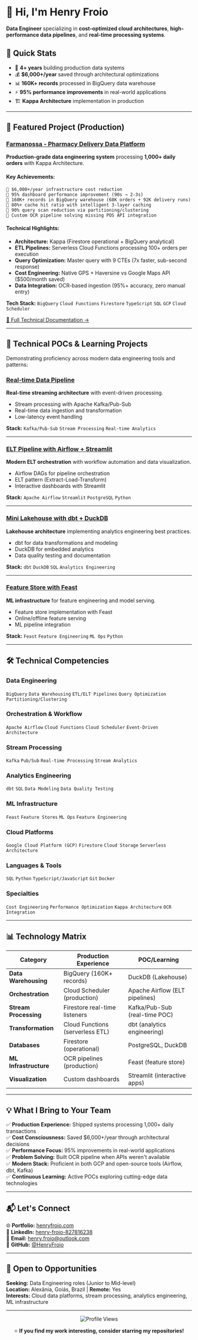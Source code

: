 # 👋 Hi, I'm Henry Froio

**Data Engineer** specializing in **cost-optimized cloud architectures**, **high-performance data pipelines**, and **real-time processing systems**.

## 🎯 Quick Stats

- 💼 **4+ years** building production data systems
- 💰 **$6,000+/year** saved through architectural optimizations
- 📊 **160K+ records** processed in BigQuery data warehouse
- ⚡ **95% performance improvements** in real-world applications
- 🏗️ **Kappa Architecture** implementation in production

---

## 🚀 Featured Project (Production)

### [Farmanossa - Pharmacy Delivery Data Platform](https://github.com/HenryFroio/farmanossa-expo-demo)

**Production-grade data engineering system** processing **1,000+ daily orders** with Kappa Architecture.

#### Key Achievements:
```
🔹 $6,000+/year infrastructure cost reduction
🔹 95% dashboard performance improvement (90s → 2-3s)
🔹 160K+ records in BigQuery warehouse (68K orders + 92K delivery runs)
🔹 80%+ cache hit ratio with intelligent 3-layer caching
🔹 90% query scan reduction via partitioning/clustering
🔹 Custom OCR pipeline solving missing POS API integration
```

#### Technical Highlights:
- **Architecture:** Kappa (Firestore operational + BigQuery analytical)
- **ETL Pipelines:** Serverless Cloud Functions processing 100+ orders per execution
- **Query Optimization:** Master query with 9 CTEs (7x faster, sub-second response)
- **Cost Engineering:** Native GPS + Haversine vs Google Maps API ($500/month saved)
- **Data Integration:** OCR-based ingestion (95%+ accuracy, zero manual entry)

**Tech Stack:** `BigQuery` `Cloud Functions` `Firestore` `TypeScript` `SQL` `GCP` `Cloud Scheduler`

[📖 Full Technical Documentation →](https://github.com/HenryFroio/farmanossa-expo-demo)

---

## 🧪 Technical POCs & Learning Projects

Demonstrating proficiency across modern data engineering tools and patterns:

### [Real-time Data Pipeline](https://github.com/HenryFroio/my-data-enginneer)
**Real-time streaming architecture** with event-driven processing.

- Stream processing with Apache Kafka/Pub-Sub
- Real-time data ingestion and transformation
- Low-latency event handling

**Stack:** `Kafka/Pub-Sub` `Stream Processing` `Real-time Analytics`

---

### [ELT Pipeline with Airflow + Streamlit](https://github.com/HenryFroio/my-airflow)
**Modern ELT orchestration** with workflow automation and data visualization.

- Airflow DAGs for pipeline orchestration
- ELT pattern (Extract-Load-Transform)
- Interactive dashboards with Streamlit

**Stack:** `Apache Airflow` `Streamlit` `PostgreSQL` `Python`

---

### [Mini Lakehouse with dbt + DuckDB](https://github.com/HenryFroio/my-lakehouse)
**Lakehouse architecture** implementing analytics engineering best practices.

- dbt for data transformations and modeling
- DuckDB for embedded analytics
- Data quality testing and documentation

**Stack:** `dbt` `DuckDB` `SQL` `Analytics Engineering`

---

### [Feature Store with Feast](https://github.com/HenryFroio/my-ml-feast)
**ML infrastructure** for feature engineering and model serving.

- Feature store implementation with Feast
- Online/offline feature serving
- ML pipeline integration

**Stack:** `Feast` `Feature Engineering` `ML Ops` `Python`

---

## 🛠️ Technical Competencies

### Data Engineering
`BigQuery` `Data Warehousing` `ETL/ELT Pipelines` `Query Optimization` `Partitioning/Clustering`

### Orchestration & Workflow
`Apache Airflow` `Cloud Functions` `Cloud Scheduler` `Event-Driven Architecture`

### Stream Processing
`Kafka` `Pub/Sub` `Real-time Processing` `Stream Analytics`

### Analytics Engineering
`dbt` `SQL` `Data Modeling` `Data Quality Testing`

### ML Infrastructure
`Feast` `Feature Stores` `ML Ops` `Feature Engineering`

### Cloud Platforms
`Google Cloud Platform (GCP)` `Firestore` `Cloud Storage` `Serverless Architecture`

### Languages & Tools
`SQL` `Python` `TypeScript/JavaScript` `Git` `Docker`

### Specialties
`Cost Engineering` `Performance Optimization` `Kappa Architecture` `OCR Integration`

---

## 📊 Technology Matrix

| Category | Production Experience | POC/Learning |
|----------|----------------------|--------------|
| **Data Warehousing** | BigQuery (160K+ records) | DuckDB (Lakehouse) |
| **Orchestration** | Cloud Scheduler (production) | Apache Airflow (ELT pipelines) |
| **Stream Processing** | Firestore real-time listeners | Kafka/Pub-Sub (real-time POC) |
| **Transformation** | Cloud Functions (serverless ETL) | dbt (analytics engineering) |
| **Databases** | Firestore (operational) | PostgreSQL, DuckDB |
| **ML Infrastructure** | OCR pipelines (production) | Feast (feature store) |
| **Visualization** | Custom dashboards | Streamlit (interactive apps) |

---

## 💡 What I Bring to Your Team

✅ **Production Experience:** Shipped systems processing 1,000+ daily transactions  
✅ **Cost Consciousness:** Saved $6,000+/year through architectural decisions  
✅ **Performance Focus:** 95% improvements in real-world applications  
✅ **Problem Solving:** Built OCR pipeline when APIs weren't available  
✅ **Modern Stack:** Proficient in both GCP and open-source tools (Airflow, dbt, Kafka)  
✅ **Continuous Learning:** Active POCs exploring cutting-edge data technologies

---

## 📬 Let's Connect

🌐 **Portfolio:** [henryfroio.com](https://henryfroio.com)  
💼 **LinkedIn:** [henry-froio-827816238](https://linkedin.com/in/henry-froio-827816238/)  
📧 **Email:** henry.froio@outlook.com  
🐙 **GitHub:** [@HenryFroio](https://github.com/HenryFroio)

---

## 💼 Open to Opportunities

**Seeking:** Data Engineering roles (Junior to Mid-level)  
**Location:** Alexânia, Goiás, Brazil | **Remote:** Yes  
**Interests:** Cloud data platforms, stream processing, analytics engineering, ML infrastructure

---

<div align="center">

![Profile Views](https://komarev.com/ghpvc/?username=HenryFroio&color=blue&style=flat-square)

⭐ **If you find my work interesting, consider starring my repositories!**

</div>
